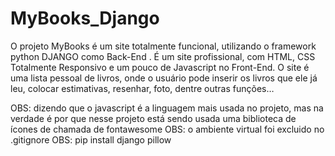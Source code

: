 # MyBooks_Django
O projeto MyBooks é um site totalmente funcional, utilizando o framework python DJANGO como Back-End . É um site profissional, com HTML, CSS Totalmente Responsivo e um pouco de Javascript no Front-End. O site é uma lista pessoal de livros, onde o usuário pode inserir os livros que ele já leu, colocar estimativas, resenhar, foto, dentre outras funções…

OBS: dizendo que o javascript é a linguagem mais usada no projeto, mas na verdade é por que nesse projeto está sendo usada uma biblioteca de ícones de chamada de fontawesome
OBS: o ambiente virtual foi excluido no .gitignore
OBS: pip install django pillow
